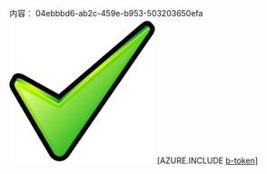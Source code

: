 内容︰ 04ebbbd6-ab2c-459e-b953-503203650efa![图像](e95b3e5a-967f-4807-abfd-16021cb6f5fa.png)
[AZURE.INCLUDE [b-token](2fbafa63-8701-448c-a8bd-842dd3b13b02.md)]
